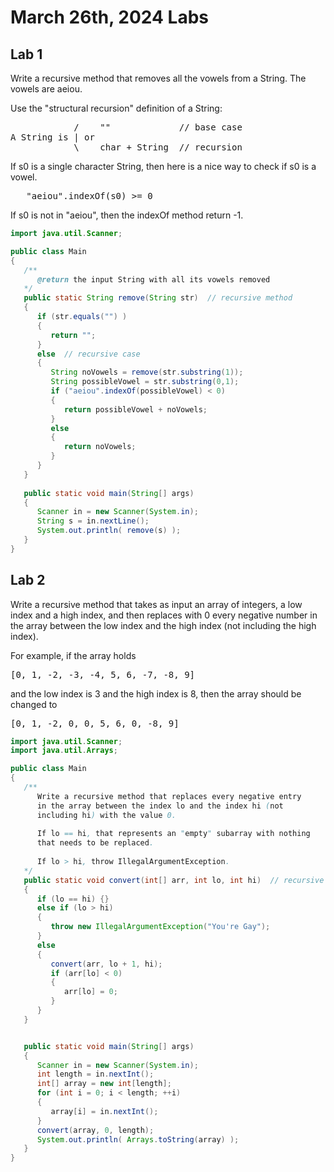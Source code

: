# March 26th, 2024 Labs
## Lab 1
Write a recursive method that removes all the vowels from a String. The vowels are aeiou.

Use the "structural recursion" definition of a String:
<pre>
            /    ""             // base case
A String is | or
            \    char + String  // recursion
</pre>
If s0 is a single character String, then here is a nice way to check if s0 is a vowel.
<pre>
   "aeiou".indexOf(s0) >= 0
</pre>
If s0 is not in "aeiou", then the indexOf method return -1.

```java
import java.util.Scanner;

public class Main
{
   /**
      @return the input String with all its vowels removed
   */
   public static String remove(String str)  // recursive method
   {
      if (str.equals("") )
      {
         return "";
      }
      else  // recursive case
      {  
         String noVowels = remove(str.substring(1));
         String possibleVowel = str.substring(0,1); 
         if ("aeiou".indexOf(possibleVowel) < 0)
         {
            return possibleVowel + noVowels;
         }
         else
         {
            return noVowels;
         }
      }
   }
   
   public static void main(String[] args)
   {
      Scanner in = new Scanner(System.in);
      String s = in.nextLine();
      System.out.println( remove(s) );
   }
}
```

## Lab 2
Write a recursive method that takes as input an array of integers, a low index and a high index, and then replaces with 0 every negative number in the array between the low index and the high index (not including the high index).

For example, if the array holds
<pre>
[0, 1, -2, -3, -4, 5, 6, -7, -8, 9]
</pre>
and the low index is 3 and the high index is 8, then the array should be changed to
<pre>
[0, 1, -2, 0, 0, 5, 6, 0, -8, 9]
</pre>

```java
import java.util.Scanner;
import java.util.Arrays;

public class Main
{
   /**
      Write a recursive method that replaces every negative entry
      in the array between the index lo and the index hi (not
      including hi) with the value 0.
      
      If lo == hi, that represents an "empty" subarray with nothing
      that needs to be replaced.
      
      If lo > hi, throw IllegalArgumentException.
   */
   public static void convert(int[] arr, int lo, int hi)  // recursive method
   {
      if (lo == hi) {}
      else if (lo > hi)
      {
         throw new IllegalArgumentException("You're Gay");
      }
      else 
      {
         convert(arr, lo + 1, hi);
         if (arr[lo] < 0)
         {
            arr[lo] = 0;
         }
      }
   }


   public static void main(String[] args)
   {
      Scanner in = new Scanner(System.in);
      int length = in.nextInt();
      int[] array = new int[length];
      for (int i = 0; i < length; ++i)
      {
         array[i] = in.nextInt();
      }
      convert(array, 0, length);
      System.out.println( Arrays.toString(array) );
   }
}
```